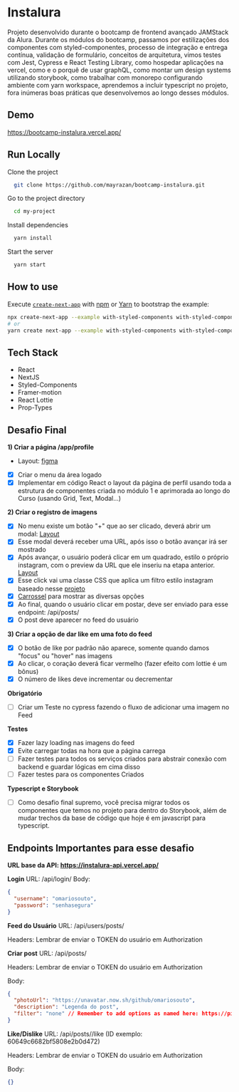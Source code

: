 # Instalura

Projeto desenvolvido durante o bootcamp de frontend avançado JAMStack da Alura.
Durante os módulos do bootcamp, passamos por estilizações dos componentes com styled-componentes, processo de integração e entrega contínua, validação de formulário, conceitos de arquitetura, vimos testes com Jest, Cypress e React Testing Library, como hospedar aplicações na vercel, como e o porquê de usar graphQL, como montar um design systems utilizando storybook, como trabalhar com monorepo configurando ambiente com yarn workspace, aprendemos a incluir typescript no projeto, fora inúmeras boas práticas que desenvolvemos ao longo desses módulos.

## Demo

https://bootcamp-instalura.vercel.app/

## Run Locally

Clone the project

```bash
  git clone https://github.com/mayrazan/bootcamp-instalura.git
```

Go to the project directory

```bash
  cd my-project
```

Install dependencies

```bash
  yarn install
```

Start the server

```bash
  yarn start
```

## How to use

Execute [`create-next-app`](https://github.com/vercel/next.js/tree/canary/packages/create-next-app) with [npm](https://docs.npmjs.com/cli/init) or [Yarn](https://yarnpkg.com/lang/en/docs/cli/create/) to bootstrap the example:

```bash
npx create-next-app --example with-styled-components with-styled-components-app
# or
yarn create next-app --example with-styled-components with-styled-components-app
```

## Tech Stack

- React
- NextJS
- Styled-Components
- Framer-motion
- React Lottie
- Prop-Types

## Desafio Final

**1) Criar a página /app/profile**

- Layout: [figma](https://www.figma.com/file/VkYdIpElN9qdnCfoZ2iwXG/Instalura?node-id=0%3A1)

- [x] Criar o menu da área logado
- [x] Implementar em código React o layout da página de perfil usando toda a estrutura de componentes criada no módulo 1 e aprimorada ao longo do Curso (usando Grid, Text, Modal...)

**2) Criar o registro de imagens**

- [x] No menu existe um botão "+" que ao ser clicado, deverá abrir um modal: [Layout](https://www.figma.com/file/VkYdIpElN9qdnCfoZ2iwXG/Instalura?node-id=81%3A1123)
- [x] Esse modal deverá receber uma URL, após isso o botão avançar irá ser mostrado
- [x] Após avançar, o usuário poderá clicar em um quadrado, estilo o próprio instagram, com o preview da URL que ele inseriu na etapa anterior.
      [Layout](https://www.figma.com/file/VkYdIpElN9qdnCfoZ2iwXG/Instalura?node-id=81%3A1418)
- [x] Esse click vai uma classe CSS que aplica um filtro estilo instagram baseado nesse [projeto](https://picturepan2.github.io/instagram.css/)
- [x] [Carrossel](https://css-tricks.com/css-only-carousel/) para mostrar as diversas opções
- [x] Ao final, quando o usuário clicar em postar, deve ser enviado para esse endpoint: /api/posts/
- [x] O post deve aparecer no feed do usuário

**3) Criar a opção de dar like em uma foto do feed**

- [x] O botão de like por padrão não aparece, somente quando damos "focus" ou "hover" nas imagens
- [x] Ao clicar, o coração deverá ficar vermelho (fazer efeito com lottie é um bônus)
- [x] O número de likes deve incrementar ou decrementar

**Obrigatório**

- [ ] Criar um Teste no cypress fazendo o fluxo de adicionar uma imagem no Feed

**Testes**

- [x] Fazer lazy loading nas imagens do feed
- [x] Evite carregar todas na hora que a página carrega
- [ ] Fazer testes para todos os serviços criados para abstrair conexão com backend e guardar lógicas em cima disso
- [ ] Fazer testes para os componentes Criados

**Typescript e Storybook**

- [ ] Como desafio final supremo, você precisa migrar todos os componentes que temos no projeto para dentro do Storybook, além de mudar trechos da base de código que hoje é em javascript para typescript.

## Endpoints Importantes para esse desafio

**URL base da API: https://instalura-api.vercel.app/**

**Login**
URL: /api/login/
Body:

```json
{
  "username": "omariosouto",
  "password": "senhasegura"
}
```

**Feed do Usuário**
URL: /api/users/posts/

Headers: Lembrar de enviar o TOKEN do usuário em Authorization

**Criar post**
URL: /api/posts/

Headers: Lembrar de enviar o TOKEN do usuário em Authorization

Body:

```json
{
  "photoUrl": "https://unavatar.now.sh/github/omariosouto",
  "description": "Legenda do post",
  "filter": "none" // Remember to add options as named here: https://picturepan2.github.io/instagram.css/
}
```

**Like/Dislike**
URL: /api/posts/<ID>/like (ID exemplo: 60649c6682bf5808e2b0d472)

Headers: Lembrar de enviar o TOKEN do usuário em Authorization

Body:

```json
{}
```
